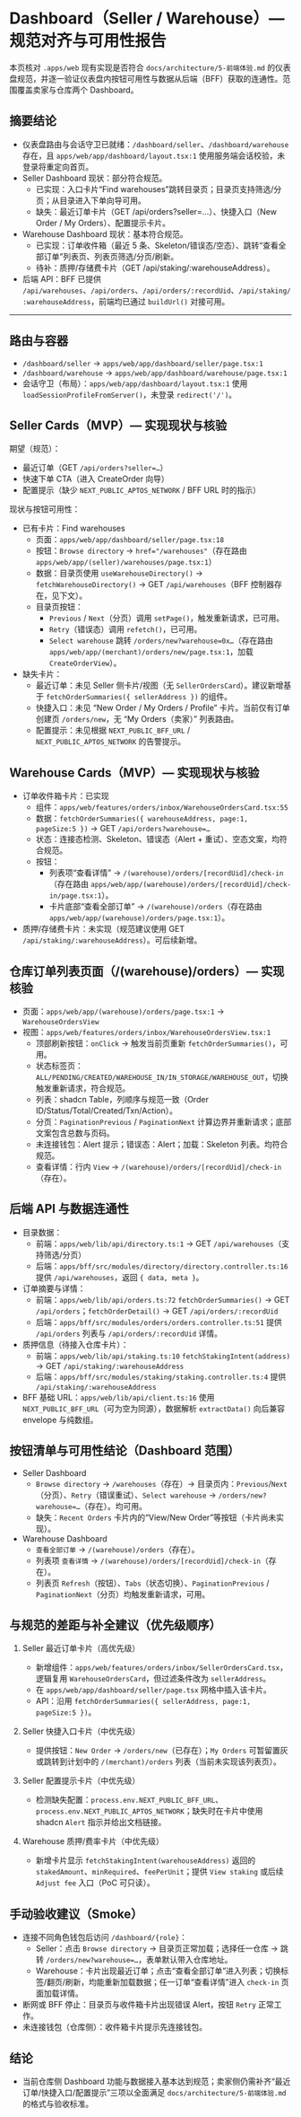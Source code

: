 # Dashboard（Seller / Warehouse）— 规范对齐与可用性报告

本页核对 `.apps/web` 现有实现是否符合 `docs/architecture/5-前端体验.md` 的仪表盘规范，并逐一验证仪表盘内按钮可用性与数据从后端（BFF）获取的连通性。范围覆盖卖家与仓库两个 Dashboard。

## 摘要结论
- 仪表盘路由与会话守卫已就绪：`/dashboard/seller`、`/dashboard/warehouse` 存在，且 `apps/web/app/dashboard/layout.tsx:1` 使用服务端会话校验，未登录将重定向首页。
- Seller Dashboard 现状：部分符合规范。
  - 已实现：入口卡片“Find warehouses”跳转目录页；目录页支持筛选/分页；从目录进入下单向导可用。
  - 缺失：最近订单卡片（GET /api/orders?seller=…）、快捷入口（New Order / My Orders）、配置提示卡片。
- Warehouse Dashboard 现状：基本符合规范。
  - 已实现：订单收件箱（最近 5 条、Skeleton/错误态/空态）、跳转“查看全部订单”列表页、列表页筛选/分页/刷新。
  - 待补：质押/存储费卡片（GET /api/staking/:warehouseAddress）。
- 后端 API：BFF 已提供 `/api/warehouses`、`/api/orders`、`/api/orders/:recordUid`、`/api/staking/:warehouseAddress`，前端均已通过 `buildUrl()` 对接可用。

---

## 路由与容器
- `/dashboard/seller` → `apps/web/app/dashboard/seller/page.tsx:1`
- `/dashboard/warehouse` → `apps/web/app/dashboard/warehouse/page.tsx:1`
- 会话守卫（布局）：`apps/web/app/dashboard/layout.tsx:1` 使用 `loadSessionProfileFromServer()`，未登录 `redirect('/')`。

## Seller Cards（MVP）— 实现现状与核验
期望（规范）：
- 最近订单（GET `/api/orders?seller=…`）
- 快速下单 CTA（进入 CreateOrder 向导）
- 配置提示（缺少 `NEXT_PUBLIC_APTOS_NETWORK` / BFF URL 时的指示）

现状与按钮可用性：
- 已有卡片：Find warehouses
  - 页面：`apps/web/app/dashboard/seller/page.tsx:18`
  - 按钮：`Browse directory` → `href="/warehouses"`（存在路由 `apps/web/app/(seller)/warehouses/page.tsx:1`）
  - 数据：目录页使用 `useWarehouseDirectory()` → `fetchWarehouseDirectory()` → GET `/api/warehouses`（BFF 控制器存在，见下文）。
  - 目录页按钮：
    - `Previous` / `Next`（分页）调用 `setPage()`，触发重新请求，已可用。
    - `Retry`（错误态）调用 `refetch()`，已可用。
    - `Select warehouse` 跳转 `/orders/new?warehouse=0x…`（存在路由 `apps/web/app/(merchant)/orders/new/page.tsx:1`，加载 `CreateOrderView`）。
- 缺失卡片：
  - 最近订单：未见 Seller 侧卡片/视图（无 `SellerOrdersCard`）。建议新增基于 `fetchOrderSummaries({ sellerAddress })` 的组件。
  - 快捷入口：未见 “New Order / My Orders / Profile” 卡片。当前仅有订单创建页 `/orders/new`，无 “My Orders（卖家）” 列表路由。
  - 配置提示：未见根据 `NEXT_PUBLIC_BFF_URL` / `NEXT_PUBLIC_APTOS_NETWORK` 的告警提示。

## Warehouse Cards（MVP）— 实现现状与核验
- 订单收件箱卡片：已实现
  - 组件：`apps/web/features/orders/inbox/WarehouseOrdersCard.tsx:55`
  - 数据：`fetchOrderSummaries({ warehouseAddress, page:1, pageSize:5 })` → GET `/api/orders?warehouse=…`
  - 状态：连接态检测、Skeleton、错误态（Alert + 重试）、空态文案，均符合规范。
  - 按钮：
    - 列表项“查看详情” → `/(warehouse)/orders/[recordUid]/check-in`（存在路由 `apps/web/app/(warehouse)/orders/[recordUid]/check-in/page.tsx:1`）。
    - 卡片底部“查看全部订单” → `/(warehouse)/orders`（存在路由 `apps/web/app/(warehouse)/orders/page.tsx:1`）。
- 质押/存储费卡片：未实现（规范建议使用 GET `/api/staking/:warehouseAddress`）。可后续新增。

## 仓库订单列表页面（/(warehouse)/orders）— 实现核验
- 页面：`apps/web/app/(warehouse)/orders/page.tsx:1` → `WarehouseOrdersView`
- 视图：`apps/web/features/orders/inbox/WarehouseOrdersView.tsx:1`
  - 顶部刷新按钮：`onClick` → 触发当前页重新 `fetchOrderSummaries()`，可用。
  - 状态标签页：`ALL/PENDING/CREATED/WAREHOUSE_IN/IN_STORAGE/WAREHOUSE_OUT`，切换触发重新请求，符合规范。
  - 列表：shadcn Table，列顺序与规范一致（Order ID/Status/Total/Created/Txn/Action）。
  - 分页：`PaginationPrevious` / `PaginationNext` 计算边界并重新请求；底部文案包含总数与页码。
  - 未连接钱包：Alert 提示；错误态：Alert；加载：Skeleton 列表。均符合规范。
  - 查看详情：行内 `View` → `/(warehouse)/orders/[recordUid]/check-in`（存在）。

## 后端 API 与数据连通性
- 目录数据：
  - 前端：`apps/web/lib/api/directory.ts:1` → GET `/api/warehouses`（支持筛选/分页）
  - 后端：`apps/bff/src/modules/directory/directory.controller.ts:16` 提供 `/api/warehouses`，返回 `{ data, meta }`。
- 订单摘要与详情：
  - 前端：`apps/web/lib/api/orders.ts:72` `fetchOrderSummaries()` → GET `/api/orders`；`fetchOrderDetail()` → GET `/api/orders/:recordUid`
  - 后端：`apps/bff/src/modules/orders/orders.controller.ts:51` 提供 `/api/orders` 列表与 `/api/orders/:recordUid` 详情。
- 质押信息（待接入仓库卡片）：
  - 前端：`apps/web/lib/api/staking.ts:10` `fetchStakingIntent(address)` → GET `/api/staking/:warehouseAddress`
  - 后端：`apps/bff/src/modules/staking/staking.controller.ts:4` 提供 `/api/staking/:warehouseAddress`
- BFF 基础 URL：`apps/web/lib/api/client.ts:16` 使用 `NEXT_PUBLIC_BFF_URL`（可为空为同源），数据解析 `extractData()` 向后兼容 envelope 与纯数组。

## 按钮清单与可用性结论（Dashboard 范围）
- Seller Dashboard
  - `Browse directory` → `/warehouses`（存在）→ 目录页内：`Previous`/`Next`（分页）、`Retry`（错误重试）、`Select warehouse` → `/orders/new?warehouse=…`（存在）。均可用。
  - 缺失：`Recent Orders` 卡片内的“View/New Order”等按钮（卡片尚未实现）。
- Warehouse Dashboard
  - `查看全部订单` → `/(warehouse)/orders`（存在）。
  - 列表项 `查看详情` → `/(warehouse)/orders/[recordUid]/check-in`（存在）。
  - 列表页 `Refresh`（按钮）、`Tabs`（状态切换）、`PaginationPrevious` / `PaginationNext`（分页）均触发重新请求，可用。

## 与规范的差距与补全建议（优先级顺序）
1) Seller 最近订单卡片（高优先级）
   - 新增组件：`apps/web/features/orders/inbox/SellerOrdersCard.tsx`，逻辑复用 `WarehouseOrdersCard`，但过滤条件改为 `sellerAddress`。
   - 在 `apps/web/app/dashboard/seller/page.tsx` 网格中插入该卡片。
   - API：沿用 `fetchOrderSummaries({ sellerAddress, page:1, pageSize:5 })`。

2) Seller 快捷入口卡片（中优先级）
   - 提供按钮：`New Order` → `/orders/new`（已存在）；`My Orders` 可暂留置灰或跳转到计划中的 `/(merchant)/orders` 列表（当前未实现该列表页）。

3) Seller 配置提示卡片（中优先级）
   - 检测缺失配置：`process.env.NEXT_PUBLIC_BFF_URL`、`process.env.NEXT_PUBLIC_APTOS_NETWORK`；缺失时在卡片中使用 shadcn `Alert` 指示并给出文档链接。

4) Warehouse 质押/费率卡片（中优先级）
   - 新增卡片显示 `fetchStakingIntent(warehouseAddress)` 返回的 `stakedAmount`、`minRequired`、`feePerUnit`；提供 `View staking` 或后续 `Adjust fee` 入口（PoC 可只读）。

## 手动验收建议（Smoke）
- 连接不同角色钱包后访问 `/dashboard/{role}`：
  - Seller：点击 `Browse directory` → 目录页正常加载；选择任一仓库 → 跳转 `/orders/new?warehouse=…`，表单默认带入仓库地址。
  - Warehouse：卡片出现最近订单；点击“查看全部订单”进入列表；切换标签/翻页/刷新，均能重新加载数据；任一订单“查看详情”进入 `check-in` 页面加载详情。
- 断网或 BFF 停止：目录页与收件箱卡片出现错误 Alert，按钮 `Retry` 正常工作。
- 未连接钱包（仓库侧）：收件箱卡片提示先连接钱包。

## 结论
- 当前仓库侧 Dashboard 功能与数据接入基本达到规范；卖家侧仍需补齐“最近订单/快捷入口/配置提示”三项以全面满足 `docs/architecture/5-前端体验.md` 的格式与验收标准。
